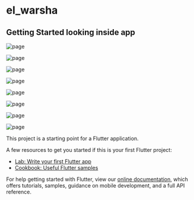 # el_warsha


## Getting Started looking inside app

![page](https://github.com/karimelsherbinii/el_warsha/blob/master/assets/images/53FA8ECE-02C4-469F-9A89-F6265FC88695.jpeg?raw=true)

![page](https://github.com/karimelsherbinii/el_warsha/blob/master/assets/images/45A5EFF4-80A5-40C7-B2A2-3198A8602685.png?raw=true)

![page](https://github.com/karimelsherbinii/el_warsha/blob/master/assets/images/3A599B67-0342-4A16-A56B-38067BD4F5DC.png?raw=true)

![page](https://github.com/karimelsherbinii/el_warsha/blob/master/assets/images/45A5EFF4-80A5-40C7-B2A2-3198A8602685.png?raw=true)

![page](https://github.com/karimelsherbinii/el_warsha/blob/master/assets/images/782E9168-BC91-482B-AF8A-976A20FAC947.jpeg?raw=true)

![page](https://github.com/karimelsherbinii/el_warsha/blob/master/assets/images/BB140294-491B-4538-8CCC-5CA4910754F1.png?raw=true)

![page](https://github.com/karimelsherbinii/el_warsha/blob/master/assets/images/DF34B5C3-78DB-4353-AFFE-76E188999254.jpeg?raw=true)

![page](https://github.com/karimelsherbinii/el_warsha/blob/master/assets/images/DF34B5C3-78DB-4353-AFFE-76E188999254.jpeg?raw=true)










This project is a starting point for a Flutter application.

A few resources to get you started if this is your first Flutter project:

- [Lab: Write your first Flutter app](https://flutter.dev/docs/get-started/codelab)
- [Cookbook: Useful Flutter samples](https://flutter.dev/docs/cookbook)

For help getting started with Flutter, view our
[online documentation](https://flutter.dev/docs), which offers tutorials,
samples, guidance on mobile development, and a full API reference.
